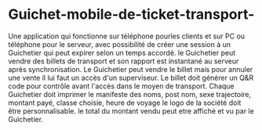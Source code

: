 # Guichet-mobile-de-ticket-transport-
Une application qui fonctionne sur téléphone pourles clients et sur PC ou téléphone pour le serveur, avec possibilité de créer une session à un Guichetier qui peut expirer selon un temps accordé.
le Guichetier peut vendre des billets de transport et son rapport est instantané au serveur après synchronisation.
Le Guichetier peut vendre le billet mais pour annuler une vente il lui faut un accès d'un superviseur.
Le billet doit générer un Q&R code pour contrôle avant l'accès dans le moyen de transport.
Chaque Guichetier doit imprimer le manifeste des noms, post nom, sexe trajectoire, montant payé, classe choisie, heure de voyage
le logo de la société doit être personnalisable.
le total du montant vendu peut etre affiché et vu par le Guichetier.
